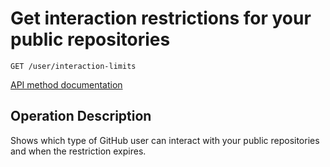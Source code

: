 # Get interaction restrictions for your public repositories

`GET /user/interaction-limits`

[API method documentation](https://docs.github.com/rest/interactions/user#get-interaction-restrictions-for-your-public-repositories)


## Operation Description

Shows which type of GitHub user can interact with your public repositories and when the restriction expires.
